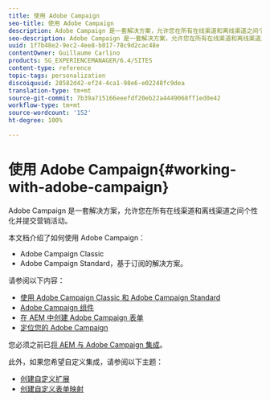 ```yaml
---
title: 使用 Adobe Campaign
seo-title: 使用 Adobe Campaign
description: Adobe Campaign 是一套解决方案，允许您在所有在线渠道和离线渠道之间个性化并提交营销活动
seo-description: Adobe Campaign 是一套解决方案，允许您在所有在线渠道和离线渠道之间个性化并提交营销活动
uuid: 1f7b48e2-9ec2-4ee8-b017-78c9d2cac48e
contentOwner: Guillaume Carlino
products: SG_EXPERIENCEMANAGER/6.4/SITES
content-type: reference
topic-tags: personalization
discoiquuid: 28582d42-ef24-4ca1-98e6-e02248fc9dea
translation-type: tm+mt
source-git-commit: 7b39a715166eeefdf20eb22a4449068ff1ed0e42
workflow-type: tm+mt
source-wordcount: '152'
ht-degree: 100%

---
```



# 使用 Adobe Campaign{#working-with-adobe-campaign}

Adobe Campaign 是一套解决方案，允许您在所有在线渠道和离线渠道之间个性化并提交营销活动。

本文档介绍了如何使用 Adobe Campaign：

* Adobe Campaign Classic
* Adobe Campaign Standard，基于订阅的解决方案。

请参阅以下内容：

* [使用 Adobe Campaign Classic 和 Adobe Campaign Standard](/help/sites-authoring/campaign.md)
* [Adobe Campaign 组件](/help/sites-authoring/adobe-campaign-components.md)
* [在 AEM 中创建 Adobe Campaign 表单](/help/sites-authoring/adobe-campaign-forms.md)
* [定位您的 Adobe Campaign](/help/sites-authoring/target-adobe-campaign.md)

您必须之前已[将 AEM 与 Adobe Campaign 集成](/help/sites-administering/campaign.md)。

此外，如果您希望自定义集成，请参阅以下主题：

* [创建自定义扩展](/help/sites-developing/extending-campaign-extensions.md)
* [创建自定义表单映射](/help/sites-developing/extending-campaign-form-mapping.md)

